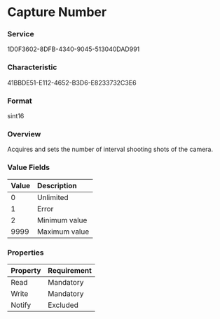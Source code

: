 # Capture Number

### Service

1D0F3602-8DFB-4340-9045-513040DAD991

### Characteristic

41BBDE51-E112-4652-B3D6-E8233732C3E6

### Format

sint16

### Overview

Acquires and sets the number of interval shooting shots of the camera.

### Value Fields

| Value | Description |
|:--|:--|
| 0 | Unlimited |
| 1 | Error |
| 2 | Minimum value |
| 9999 | Maximum value |

### Properties

| Property | Requirement |
|:--|:--|
| Read | Mandatory |
| Write | Mandatory |
| Notify | Excluded |
